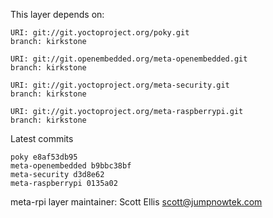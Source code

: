 This layer depends on:

    URI: git://git.yoctoproject.org/poky.git
    branch: kirkstone

    URI: git://git.openembedded.org/meta-openembedded.git
    branch: kirkstone

    URI: git://git.yoctoproject.org/meta-security.git
    branch: kirkstone

    URI: git://git.yoctoproject.org/meta-raspberrypi.git
    branch: kirkstone

Latest commits

    poky e8af53db95
    meta-openembedded b9bbc38bf
    meta-security d3d8e62
    meta-raspberrypi 0135a02

meta-rpi layer maintainer: Scott Ellis <scott@jumpnowtek.com>
